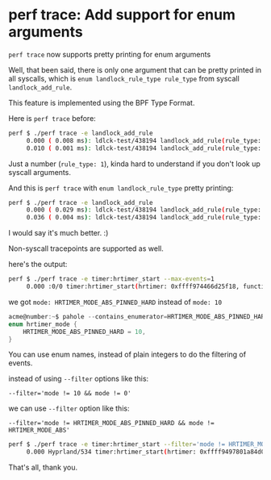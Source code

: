 # perf trace: Add support for enum arguments

`perf trace` now supports pretty printing for enum arguments

Well, that been said, there is only one argument that can be pretty printed in all syscalls, which is `enum landlock_rule_type rule_type` from syscall `landlock_add_rule`.

This feature is implemented using the BPF Type Format.

Here is `perf trace` before:
```bash
perf $ ./perf trace -e landlock_add_rule
     0.000 ( 0.008 ms): ldlck-test/438194 landlock_add_rule(rule_type: 2)                                       = -1 EBADFD (File descriptor in bad state)
     0.010 ( 0.001 ms): ldlck-test/438194 landlock_add_rule(rule_type: 1)                                       = -1 EBADFD (File descriptor in bad state)
```

Just a number (`rule_type: 1`), kinda hard to understand if you don't look up syscall arguments.

And this is `perf trace` with `enum landlock_rule_type` pretty printing:
```bash
perf $ ./perf trace -e landlock_add_rule
     0.000 ( 0.029 ms): ldlck-test/438194 landlock_add_rule(rule_type: LANDLOCK_RULE_NET_PORT)                  = -1 EBADFD (File descriptor in bad state)
     0.036 ( 0.004 ms): ldlck-test/438194 landlock_add_rule(rule_type: LANDLOCK_RULE_PATH_BENEATH)              = -1 EBADFD (File descriptor in bad state)
```

I would say it's much better. :)

Non-syscall tracepoints are supported as well.

here's the output:

```bash
perf $ ./perf trace -e timer:hrtimer_start --max-events=1
     0.000 :0/0 timer:hrtimer_start(hrtimer: 0xffff974466d25f18, function: 0xffffffff89da5be0, expires: 488283834504945, softexpires: 488283834504945, mode: HRTIMER_MODE_ABS_PINNED_HARD)
```

we got `mode: HRTIMER_MODE_ABS_PINNED_HARD` instead of `mode: 10`

```c
acme@number:~$ pahole --contains_enumerator=HRTIMER_MODE_ABS_PINNED_HARD | grep -E '([{}]|HRTIMER_MODE_ABS_PINNED_HARD)'
enum hrtimer_mode {
	HRTIMER_MODE_ABS_PINNED_HARD = 10,
}
```

You can use enum names, instead of plain integers to do the filtering of events.

instead of using `--filter` options like this:

`--filter='mode != 10 && mode != 0'`

we can use `--filter` option like this: 

`--filter='mode != HRTIMER_MODE_ABS_PINNED_HARD && mode != HRTIMER_MODE_ABS'`

```bash
perf $ ./perf trace -e timer:hrtimer_start --filter='mode != HRTIMER_MODE_ABS_PINNED_HARD && mode != HRTIMER_MODE_ABS' --max-events=1
     0.000 Hyprland/534 timer:hrtimer_start(hrtimer: 0xffff9497801a84d0, function: 0xffffffffc04cdbe0, expires: 12639434638458, softexpires: 12639433638458, mode: HRTIMER_MODE_REL)
```

That's all, thank you.
